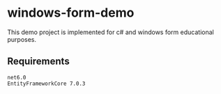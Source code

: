 # windows-form-demo
This demo project is implemented for c# and windows form educational purposes.

## Requirements

    net6.0
    EntityFrameworkCore 7.0.3
  
